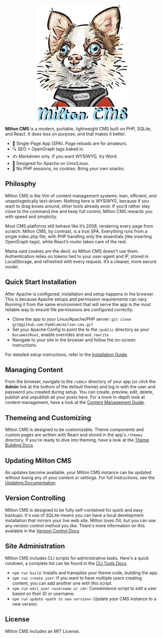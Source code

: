<p align="center">
	<img src="docs/images/milton.png" />
</p>

**Milton CMS** is a modern, portable, lightweight CMS built on PHP, SQLite, and React. It does less on purpose, and that makes it better.

 - 🚀 Single-Page App (SPA). Page reloads are for amateurs.
 - 🔍 SEO + OpenGraph tags baked in.
 - ✍️ Markdown only. If you want WYSIWYG, try Word.
 - 🐧 Designed for Apache on Unix/Linux.
 - 🍪 No PHP sessions, no cookies. Bring your own snacks.

## Philosphy

Milton CMS is the Vim of content management systems: lean, efficient, and unapologetically text-driven. Nothing here is WYSIWYG, because if you want to drag boxes around, other tools already exist. If you’d rather stay close to the command line and keep full control, Milton CMS rewards you with speed and simplicity.

Most CMS platforms still behave like it’s 2008, rendering every page from scratch. Milton CMS, by contrast, is a true SPA. Everything runs from a single index.php file, with PHP handling only the essentials (like inserting OpenGraph tags), while React’s router takes care of the rest.

Mama said cookies are the devil, so Milton CMS doesn’t use them. Authentication relies on tokens tied to your user-agent and IP, stored in LocalStorage, and refreshed with every request. It’s a cleaner, more secure model.

## Quick Start Installation

After Apache is configured, installation and setup happens in the browser. This is because Apache setups and permission requirements can vary. Running it from the same environment that will serve the app is the most reliable way to ensure file permissions are configured correctly.

 - Clone the app to your Linux/Apache/PHP server: `git clone git@github.com:Pamblam/milton-cms.git`
 - Set your Apache Config to point the to the `/public` directory as your `DocumentRoot`, enable overrides and `mod_rewrite`
 - Navigate to your site in the browser and follow the on-screen instructions.

For detailed setup instructions, refer to the [Installation Guide](docs/Installation.md).

## Managing Content

From the browser, navigate to the `/admin` directory of your app (or click the **Admin** link at the bottom of the default theme) and log in with the user and password you created during setup. You can create, preview, edit, delete, publish and unpublish all your posts here. For a more in-depth look at content management, have a look at the [Content Management Guide](docs/ContentManagement.md).

## Themeing and Customizing

Milton CMS is designed to be customizable. Theme components and custom pages are written with React and stored in the app's `/themes` directory. If you're ready to dive into theming, have a look at the [Theme Building Docs](docs/ThemeBuilding.md).

## Updating Milton CMS

As updates become available, your Milton CMS instance can be updated without losing any of your content or settings. For full instructions, see the [Updating Documentation](docs/Updating.md). 

## Version Controlling

Milton CMS is designed to be fully self-contained for quick and easy backups. It's use of SQLite means you can have a local development installation that mirrors your live web site. Milton loves Git, but you can use any version control method you like. There's more information on this available in the [Version Control Docs](docs/VersionControl.md).

## Site Administration

Milton CMS includes CLI scripts for administrative tasks. Here's a quick rundown, a complete list can be found in the [CLI Tools Docs]().

 - `npm run build`: Installs and transpiles your theme code, building the app.
 - `npm run create_user`: If you want to have multiple users creating content, you can add another one with this script.
 - `npm run edit_user <username or id>`: Conveinience script to edit a user based on their ID or username.
 - `npm run update <path to new version>`: Update your CMS instance to a new version.
 
## License

Milton CMS includes an MIT License.